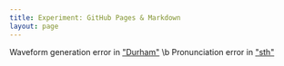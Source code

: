 ```yaml
---
title: Experiment: GitHub Pages & Markdown
layout: page
---
```

Waveform generation error in ["Durham"](places.wav) \b
Pronunciation error in ["sth"](places.wav)
